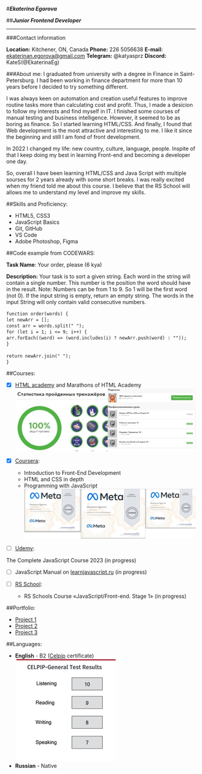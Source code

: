 #**_Ekaterina Egorova_**

##**_Junior Frontend Developer_**

---

###Contact information

**Location:** Kitchener, ON, Canada
**Phone:** 226 5056638
**E-mail:** <ekaterinan.egorova@gmail.com>
**Telegram:** @katyasprz
**Discord:** KateS(@EkaterinaEg)

###About me:
I graduated from university with a degree in Finance in Saint-Petersburg. I had been working in finance department for more than 10 years before I decided to try something different.

I was always keen on automation and creation useful features to improve routine tasks more than calculating cost and profit. Thus, I made a desicion to follow my interests and find myself in IT. I finished some courses of manual testing and business intelligence. However, it seemed to be as boring as finance. So I started learning HTML/CSS. And finally, I found that Web development is the most attractive and interesting to me. I like it since the beginning and still I am fond of front development.

In 2022 I changed my life: new country, culture, language, people. Inspite of that I keep doing my best in learning Front-end and becoming a developer one day.

So, overall I have been learning HTML/CSS and Java Script with multiple sourses for 2 years already with some short breaks. I was really excited when my friend told me about this course. I believe that the RS School will allows me to understand my level and improve my skills.

##Skills and Proficiency:

- HTML5, CSS3
- JavaScript Basics
- Git, GitHub
- VS Code
- Adobe Photoshop, Figma

##Code example from CODEWARS:

**Task Name**: Your order, please (6 kya)

**Description:**
Your task is to sort a given string. Each word in the string will contain a single number. This number is the position the word should have in the result.
Note: Numbers can be from 1 to 9. So 1 will be the first word (not 0).
If the input string is empty, return an empty string. The words in the input String will only contain valid consecutive numbers.

```
function order(words) {
let newArr = [];
const arr = words.split(" ");
for (let i = 1; i <= 9; i++) {
arr.forEach((word) => (word.includes(i) ? newArr.push(word) : ""));
}

return newArr.join(" ");
}
```

##Courses:

- [x] [HTML academy](https://htmlacademy.ru/) and Marathons of HTML Academy
      ![HTML_cert](/img/HTML_acad.jpg)

- [x] [Coursera](https://www.coursera.org/):

  - Introduction to Front-End Development
  - HTML and CSS in depth
  - Programming with JavaScript
    ![Coursera-cert_1](/img/Coursera_certificates.jpg)

- [ ] [Udemy](https://www.udemy.com/):

The Complete JavaScript Course 2023 (in progress)

- [ ] JavaScript Manual on [learnjavascript.ru](https://learn.javascript.ru/) (in progress)

- [ ] [RS School](https://rs.school/):
  - RS Schools Course «JavaScript/Front-end. Stage 1» (in progress)

##Portfolio:

- [Project 1](https://ekaterinaeg.github.io/Project_1/)
- [Project 2](https://ekaterinaeg.github.io/Project_2/)
- [Project 3](https://ekaterinaeg.github.io/Project_4/)

##Languages:

- **English** - B2 ([Celpip](https://www.celpip.ca/) certificate)
  ![CELPIP](/img/Celpip.png)
- **Russian** - Native
